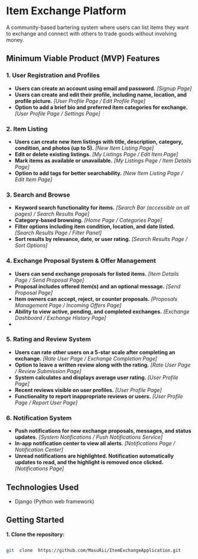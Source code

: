 
# Item Exchange Platform

  

A community-based bartering system where users can list items they want to exchange and connect with others to trade goods without involving money.

  

## Minimum Viable Product (MVP) Features

  

### **1. User Registration and Profiles**
-  **Users can create an account using email and password.**  *[Signup Page]*
-  **Users can create and edit their profile, including name, location, and profile picture.** *[User Profile Page / Edit Profile Page]*
-  **Option to add a brief bio and preferred item categories for exchange.** *[User Profile Page / Settings Page]*

### **2. Item Listing**
-  **Users can create new item listings with title, description, category, condition, and photos (up to 5).** *[New Item Listing Page]*
-  **Edit or delete existing listings.** *[My Listings Page / Edit Item Page]*
-  **Mark items as available or unavailable.** *[My Listings Page / Item Details Page]*
-  **Option to add tags for better searchability.** *[New Item Listing Page / Edit Item Page]*

### **3. Search and Browse**
-  **Keyword search functionality for items.** *[Search Bar (accessible on all pages) / Search Results Page]*
-  **Category-based browsing.** *[Home Page / Categories Page]*
-  **Filter options including item condition, location, and date listed.** *[Search Results Page / Filter Panel]*
-  **Sort results by relevance, date, or user rating.** *[Search Results Page / Sort Options]*

### **4. Exchange Proposal System & Offer Management**
-  **Users can send exchange proposals for listed items.** *[Item Details Page / Send Proposal Page]*
-  **Proposal includes offered item(s) and an optional message.** *[Send Proposal Page]*
-  **Item owners can accept, reject, or counter proposals.** *[Proposals Management Page / Incoming Offers Page]*
-  **Ability to view active, pending, and completed exchanges.** *[Exchange Dashboard / Exchange History Page]*
- 
### **5. Rating and Review System**
-  **Users can rate other users on a 5-star scale after completing an exchange.** *[Rate User Page / Exchange Completion Page]*
-  **Option to leave a written review along with the rating.** *[Rate User Page / Review Submission Page]*
-  **System calculates and displays average user rating.** *[User Profile Page]*
-  **Recent reviews visible on user profiles.** *[User Profile Page]*
-  **Functionality to report inappropriate reviews or users.** *[User Profile Page / Report User Page]*

### **6. Notification System**
-  **Push notifications for new exchange proposals, messages, and status updates.** *[System Notifications / Push Notifications Service]*
-  **In-app notification center to view all alerts.** *[Notifications Page / Notification Center]*
-  **Unread notifications are highlighted. Notification automatically updates to read, and the highlight is removed once clicked.** *[Notifications Page]*

  

## Technologies Used

  

- Django (Python web framework)

  

## Getting Started

  

**1. Clone the repository:**

  

```bash

git  clone  https://github.com/MasuRii/ItemExchangeApplication.git
